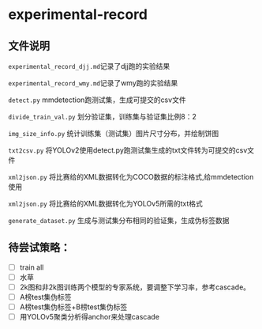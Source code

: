 # experimental-record
## 文件说明
```experimental_record_djj.md```记录了djj跑的实验结果

```experimental_record_wmy.md```记录了wmy跑的实验结果

```detect.py``` mmdetection跑测试集，生成可提交的csv文件

```divide_train_val.py``` 划分验证集，训练集与验证集比例8：2

```img_size_info.py``` 统计训练集（测试集）图片尺寸分布，并绘制饼图

```txt2csv.py``` 将YOLOv2使用detect.py跑测试集生成的txt文件转为可提交的csv文件

```xml2json.py``` 将比赛给的XML数据转化为COCO数据的标注格式,给mmdetection使用

```xml2json.py``` 将比赛给的XML数据转化为YOLOv5所需的txt格式

```generate_dataset.py``` 生成与测试集分布相同的验证集，生成伪标签数据

## 待尝试策略：
- [ ] train all
- [ ] 水草
- [ ] 2k图和非2k图训练两个模型的专家系统，要调整下学习率，参考cascade。
- [ ] A榜test集伪标签
- [ ] A榜test集伪标签+B榜test集伪标签
- [ ] 用YOLOv5聚类分析得anchor来处理cascade 
